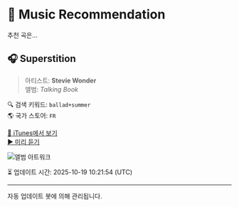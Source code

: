 
# 🎵 Music Recommendation

추천 곡은...

## 🎧 Superstition  
> 아티스트: **Stevie Wonder**  
> 앨범: _Talking Book_  

🔍 검색 키워드: `ballad+summer`  
🌎 국가 스토어: `FR`

[🔗 iTunes에서 보기](https://music.apple.com/fr/album/superstition/1440808973?i=1440808985&uo=4)  
[▶️ 미리 듣기](https://audio-ssl.itunes.apple.com/itunes-assets/AudioPreview116/v4/ff/a3/1a/ffa31a9f-8d91-68a8-e85c-cf8e74284079/mzaf_15951061299338017971.plus.aac.p.m4a)

![앨범 아트워크](https://is1-ssl.mzstatic.com/image/thumb/Music114/v4/62/61/61/626161c0-f4d7-e6ff-8586-768340ef278f/00602537002382.rgb.jpg/100x100bb.jpg)

⏳ 업데이트 시간: 2025-10-19 10:21:54 (UTC)

---
자동 업데이트 봇에 의해 관리됩니다.
